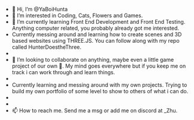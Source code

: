 - 👋 Hi, I’m @YaBoiHunta
- 👀 I’m interested in Coding, Cats, Flowers and Games.
- 🌱 I’m currently learning Front End Development and Front End Testing. Anything computer related, you probably already got me interested.
-   Currently messing around and learning how to create scenes and 3D based websites using THREE.JS. You can follow along with my repo called HunterDoestheThree.
- 
- 💞️ I’m looking to collaborate on anything, maybe even a little game project of our own 👏. My mind goes everywhere but if you keep me on track i can work through and learn things.
- 
- Currently learning and messing around with my own projects. Trying to build my own portfolio of some level to show to others of what i can do.
- 
-    
- 📫 How to reach me. Send me a msg or add me on discord at _Zhu.

